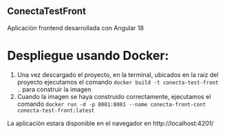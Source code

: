 ## ConectaTestFront

Aplicación frontend desarrollada con Angular 18

# Despliegue usando Docker:
1. Una vez descargado el proyecto, en la terminal, ubicados en la raiz del proyecto ejecutamos el comando ```docker build -t conecta-test-front .``` para construir la imagen
2. Cuando la imagen se haya construido correctamente, ejecutamos el comando ```docker run -d -p 8081:8081 --name conecta-front-cont conecta-test-front:latest```

La aplicación estara disponible en el navegador en http://localhost:4201/


